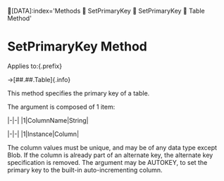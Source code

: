 [DATA]:index='Methods ⋄ SetPrimaryKey ⋄ SetPrimaryKey ⋄ Table Method'

# SetPrimaryKey Method

Applies to:{.prefix}

→[##.##.Table]{.info}

This method specifies the primary key of a table.

The argument is composed of 1 item:

|-|-|
|1|ColumnName|String|

|-|-|
|1|Instance|Column|

The column values must be unique, and may be of any data type except Blob. If the column is already
part of an alternate key, the alternate key specification is removed. The argument may be AUTOKEY,
to set the primary key to the built-in auto-incrementing column.

